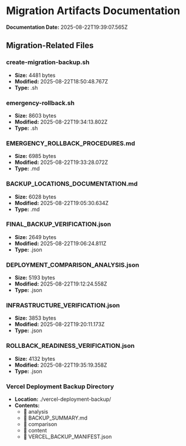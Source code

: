 # Migration Artifacts Documentation

**Documentation Date:** 2025-08-22T19:39:07.565Z

## Migration-Related Files

### create-migration-backup.sh
- **Size:** 4481 bytes
- **Modified:** 2025-08-22T18:50:48.767Z
- **Type:** .sh

### emergency-rollback.sh
- **Size:** 8603 bytes
- **Modified:** 2025-08-22T19:34:13.802Z
- **Type:** .sh

### EMERGENCY_ROLLBACK_PROCEDURES.md
- **Size:** 6985 bytes
- **Modified:** 2025-08-22T19:33:28.072Z
- **Type:** .md

### BACKUP_LOCATIONS_DOCUMENTATION.md
- **Size:** 6028 bytes
- **Modified:** 2025-08-22T19:05:30.634Z
- **Type:** .md

### FINAL_BACKUP_VERIFICATION.json
- **Size:** 2649 bytes
- **Modified:** 2025-08-22T19:06:24.811Z
- **Type:** .json

### DEPLOYMENT_COMPARISON_ANALYSIS.json
- **Size:** 5193 bytes
- **Modified:** 2025-08-22T19:12:24.558Z
- **Type:** .json

### INFRASTRUCTURE_VERIFICATION.json
- **Size:** 3853 bytes
- **Modified:** 2025-08-22T19:20:11.173Z
- **Type:** .json

### ROLLBACK_READINESS_VERIFICATION.json
- **Size:** 4132 bytes
- **Modified:** 2025-08-22T19:35:19.358Z
- **Type:** .json

### Vercel Deployment Backup Directory
- **Location:** ./vercel-deployment-backup/
- **Contents:**
  - 📁 analysis
  - 📄 BACKUP_SUMMARY.md
  - 📁 comparison
  - 📁 content
  - 📄 VERCEL_BACKUP_MANIFEST.json
